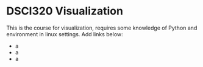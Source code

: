 # DSCI320 Visualization

This is the course for visualization, requires some knowledge of Python and environment in linux settings. Add links below:
- a
- a
- a


